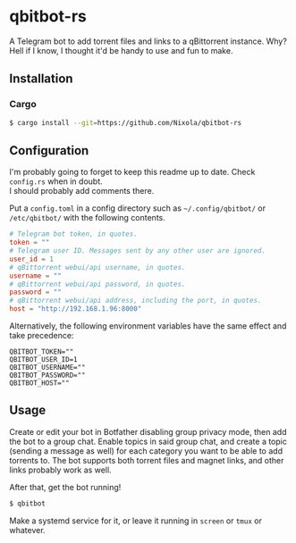 qbitbot-rs
======

A Telegram bot to add torrent files and links to a qBittorrent instance. Why? Hell if I know, I thought it'd be handy to use and fun to make.

Installation
------------

### Cargo

```bash
$ cargo install --git=https://github.com/Nixola/qbitbot-rs
```

Configuration
-------------

I'm probably going to forget to keep this readme up to date. Check `config.rs` when in doubt.  
I should probably add comments there.

Put a `config.toml` in a config directory such as `~/.config/qbitbot/` or `/etc/qbitbot/` with the following contents.

```toml
# Telegram bot token, in quotes.
token = ""
# Telegram user ID. Messages sent by any other user are ignored.
user_id = 1
# qBittorrent webui/api username, in quotes.
username = ""
# qBittorrent webui/api password, in quotes.
password = ""
# qBittorrent webui/api address, including the port, in quotes.
host = "http://192.168.1.96:8000"
```

Alternatively, the following environment variables have the same effect and take precedence:
```shell
QBITBOT_TOKEN=""
QBITBOT_USER_ID=1
QBITBOT_USERNAME=""
QBITBOT_PASSWORD=""
QBITBOT_HOST=""
```

Usage
-----

Create or edit your bot in Botfather disabling group privacy mode, then add the bot to a group chat. Enable topics in said group chat, and create a topic (sending a message as well) for each category you want to be able to add torrents to. The bot supports both torrent files and magnet links, and other links probably work as well.

After that, get the bot running!
```bash
$ qbitbot
```
Make a systemd service for it, or leave it running in `screen` or `tmux` or whatever.
